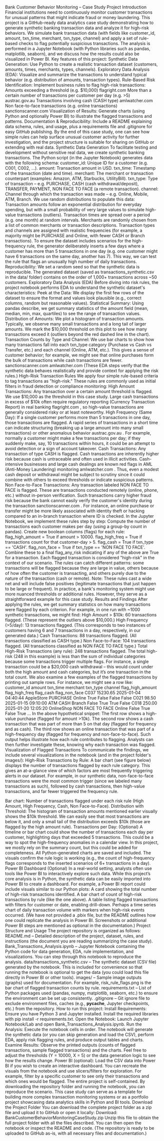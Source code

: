 Bank Customer Behavior Monitoring – Case Study Project
Introduction
Financial institutions need to continuously monitor customer transactions for unusual patterns that might indicate fraud or money laundering. This project is a GitHub-ready data analytics case study demonstrating how to generate synthetic banking transaction data and analyze it for high-risk behaviors. We simulate bank transaction data (with fields like customer_id, amount, txn_time, merchant, txn_type, channel) and apply a set of rule-based checks to flag potentially suspicious transactions. The analysis is performed in a Jupyter Notebook (with Python libraries such as pandas, matplotlib, seaborn), and we discuss how the results could also be visualized in Power BI. Key features of this project:
Synthetic Data Generation: Use Python to create a realistic transaction dataset (customers, amounts, times, merchants, types, channels).
Exploratory Data Analysis (EDA): Visualize and summarize the transactions to understand typical behavior (e.g. distribution of amounts, transaction types).
Rule-Based Risk Identification: Implement business rules to flag high-risk transactions:
Amounts exceeding a threshold (e.g. $10,000)
flagright.com
More than a certain number of transactions per customer per day (e.g. >5)
austrac.gov.au
Transactions involving cash (CASH type)
amlwatcher.com
Non face-to-face transactions (e.g. online transactions)
sanctionscanner.com
Visualization of Results: Generate charts (using Python and optionally Power BI) to illustrate the flagged transactions and patterns.
Documentation & Reproducibility: Include a README explaining data schema, rules, and usage, plus a requirements file and .gitignore for easy GitHub publishing.
By the end of this case study, one can see how simple rules can help surface unusual customer activity for further investigation, and the project structure is suitable for sharing on GitHub or extending with real data.
Synthetic Data Generation
To facilitate testing and development without sensitive real data, we create synthetic banking transactions. The Python script (in the Jupyter Notebook) generates data with the following schema:
customer_id: Unique ID for a customer (e.g. C001, C002, ...).
amount: Transaction amount in USD.
txn_time: Timestamp of the transaction (date and time).
merchant: The merchant or transaction counterpart (examples: Amazon, ATM, Starbucks, UtilityBill).
txn_type: Type of transaction – e.g. PURCHASE, CASH (cash withdrawal/deposit), TRANSFER, PAYMENT, NON FACE TO FACE (a remote transaction).
channel: Channel through which the transaction was made – e.g. Online, Mobile, ATM, Branch.
We use random distributions to populate this data:
Transaction amounts follow an exponential distribution for everyday spending, but with a small probability of very large values to simulate high-value transactions (outliers).
Transaction times are spread over a period (e.g. one month) at random intervals.
Merchants are randomly chosen from a list of common merchants or transaction descriptions.
Transaction types and channels are assigned with realistic frequencies (for example, a majority might be PURCHASE and Online, with fewer CASH or Branch transactions).
To ensure the dataset includes scenarios for the high-frequency rule, the generator deliberately inserts a few days where a customer has more than 5 transactions in one day (e.g. one customer might have 6 transactions on the same day, another has 7). This way, we can test the rule that flags an unusually high number of daily transactions. Reproducibility: We set a random seed so that the synthetic data is reproducible. The generated dataset (saved as transactions_synthetic.csv in the data/ folder) contains on the order of 1,000+ transactions across ~50 customers.
Exploratory Data Analysis (EDA)
Before diving into risk rules, the project notebook performs EDA to understand the synthetic dataset's characteristics:
Peek at the Data: We display the first few rows of the dataset to ensure the format and values look plausible (e.g., correct columns, random but reasonable values).
Statistical Summary: Using pandas describe, we get summary statistics of the amount field (mean, median, min, max, quartiles) to see the range of transaction values.
Distribution of Amounts: We plot a histogram of transaction amounts. Typically, we observe many small transactions and a long tail of larger amounts. We mark the $10,000 threshold on this plot to see how many transactions exceed it (outliers beyond the red dashed line in the chart).
Transaction Counts by Type and Channel: We use bar charts to show how many transactions fall into each txn_type category (Purchase vs Cash vs Transfer, etc.) and each channel (Online, ATM, etc.). This gives a sense of customer behavior; for example, we might see that online purchases form the bulk of transactions while cash transactions are fewer.
sanctionscanner.com
amlwatcher.com
 (These EDA steps verify that the synthetic data behaves realistically and provide context for applying the risk rules.)
High-Risk Transaction Rules
We apply four simple rule-based criteria to tag transactions as "high-risk." These rules are commonly used as initial filters in fraud detection or compliance monitoring:
High Amount Transactions: Any transaction over a certain amount threshold is flagged. We use $10,000 as the threshold in this case study. Large cash transactions in excess of $10k often require regulatory reporting (Currency Transaction Report) in real banking
flagright.com
, so high-value transactions are generally considered risky or at least noteworthy.
High Frequency (Same Day): If a single customer performs more than 5 transactions in one day, those transactions are flagged. A rapid series of transactions in a short time can indicate structuring (breaking up a large amount into many small transactions) or other anomalous behavior
austrac.gov.au
. For example, normally a customer might make a few transactions per day; if they suddenly make, say, 10 transactions within hours, it could be an attempt to avoid detection or a sign of account takeover.
Cash Transactions: Any transaction of type CASH is flagged. Cash transactions are inherently higher risk because cash is untraceable and often used in illicit activities. Cash-intensive businesses and large cash dealings are known red flags in AML (Anti-Money Laundering) monitoring
amlwatcher.com
. Thus, even a modest cash deposit or withdrawal might be subject to scrutiny since it could combine with others to exceed thresholds or indicate suspicious patterns.
Non Face-to-Face Transactions: Any transaction labeled NON FACE TO FACE is flagged. These are transactions conducted remotely (online, phone, etc.) without in-person verification. Such transactions carry higher fraud risk because the bank cannot easily verify the customer's identity during the transaction
sanctionscanner.com
. For instance, an online purchase or transfer might be more likely associated with identity theft or hacking compared to an in-branch transaction where ID is checked.
In the Jupyter Notebook, we implement these rules step by step:
Compute the number of transactions each customer makes per day (using a group-by count in pandas).
Create new boolean columns (flags) for each rule:
flag_high_amount = True if amount > 10000.
flag_high_freq = True if transactions count for that customer-day > 5.
flag_cash = True if txn_type == 'CASH'.
flag_non_face = True if txn_type == 'NON FACE TO FACE'.
Combine these to a final flag_any_risk indicating if any of the above are True for a transaction.
Each flagged transaction is considered "high-risk" in the context of our scenario. The rules can catch different patterns: some transactions will be flagged because they are large in value, others because of how often the customer is transacting, and others purely due to the nature of the transaction (cash or remote). Note: These rules cast a wide net and will include false positives (legitimate transactions that just happen to be large or frequent). In practice, a bank's monitoring system might use more nuanced thresholds or additional rules. However, they serve as a straightforward example for this case study.
Results and Findings
After applying the rules, we get summary statistics on how many transactions were flagged by each criterion. For example, in one run with ~1000 synthetic transactions, we might find:
High Amount > $10k: 60 transactions flagged. (These represent the outliers above $10,000.)
High Frequency (>5/day): 13 transactions flagged. (This corresponds to two instances of customers having 6 and 7 transactions in a day, respectively, in our generated data.)
Cash Transactions: 88 transactions flagged. (All transactions classified as CASH type.)
Non Face-to-Face: 104 transactions flagged. (All transactions classified as NON FACE TO FACE type.)
Total High-Risk Transactions (any rule): 248 transactions flagged.
The total high-risk (248 in this example) is less than the sum of individual categories because some transactions trigger multiple flags. For instance, a single transaction could be a $20,000 cash withdrawal – this would count under both the high amount and cash categories, but it’s one transaction in the total count. We also examine a few examples of the flagged transactions by printing out sample rows. For instance, we might see a row like:
customer_id  amount    txn_time           merchant    txn_type        channel   flag_high_amount  flag_high_freq  flag_cash  flag_non_face
C037         15230.65  2025-01-04 04:40:44  AppleStore   PURCHASE        Online   True              False          False      False
C021         98.50     2025-01-15 09:10:00  ATM          CASH            Branch   False             True           True       False
C018         250.00    2025-01-20 12:05:20  OnlineShop   NON FACE TO FACE Online  False             True           False      True
...
In the above hypothetical snippet:
The first row shows a high-value purchase (flagged for amount >10k).
The second row shows a cash transaction that was part of more than 5 on that day (flagged for frequency and as cash).
The third row shows an online transaction that was part of a high-frequency day (flagged for frequency and non-face-to-face).
Such output helps illustrate how each rule contributes to flagging. Analysts can then further investigate these, knowing why each transaction was flagged.
Visualization of Flagged Transactions
To communicate the findings, we include several visualizations in the notebook (and in the project folder's images/):
High-Risk Transactions by Rule: A bar chart (see figure below) displays the number of transactions flagged by each rule category. This gives an at-a-glance view of which factors are most frequently triggering alerts in our dataset. For example, in our synthetic data, non-face-to-face transactions were the most common trigger (since we labeled many transactions as such), followed by cash transactions, then high-value transactions, and far fewer triggered the frequency rule. 

Bar chart: Number of transactions flagged under each risk rule (High Amount, High Frequency, Cash, Non Face-to-Face).
Distribution with Threshold: The histogram of transaction amounts mentioned earlier visually shows the $10k threshold. We can easily see that most transactions are below it, and only a small tail of the distribution exceeds $10k (those are flagged by the high amount rule).
Transactions per Day: (Optional) A timeline or bar chart could show the number of transactions each day per customer, highlighting days that exceeded 5 transactions. This could be a way to spot the high-frequency anomalies in a calendar view. In this project, we mostly rely on the summary count, but this could be added for completeness.
All Python-generated charts are saved and included. The visuals confirm the rule logic is working (e.g., the count of high-frequency flags corresponds to the inserted scenarios of 6+ transactions in a day).
Power BI Dashboard (Optional)
In a real-world setting, analysts often use tools like Power BI to interactively explore such data. While this project’s core analysis is in Python, the synthetic data can be easily imported into Power BI to create a dashboard. For example, a Power BI report could include visuals similar to our Python plots:
A card showing the total number of high-risk transactions identified.
A bar chart of count of high-risk transactions by rule (like the one above).
A table listing flagged transactions with filters for customer or date, enabling drill-down.
Perhaps a time series chart of daily transaction volume with markers when high-risk events occurred.
(We have not provided a .pbix file, but the README outlines how one could replicate the analysis in Power BI. Screenshots or additional Power BI steps are mentioned as optional in the documentation.)
Project Structure and Usage
The project repository is organized as follows:
README.md – Detailed description of the project, dataset, rules, and instructions (the document you are reading summarizing the case study).
Bank_Transactions_Analysis.ipynb – Jupyter Notebook containing the Python code for data generation, EDA, rule implementation, and visualizations. You can step through this notebook to reproduce the analysis.
data/transactions_synthetic.csv – The synthetic dataset (CSV file) generated by the notebook. This is included for convenience so that running the notebook is optional to get the data (you could load this file directly in Power BI or other tools).
images/ – Sample image outputs (graphs) used for documentation. For example, risk_rule_flags.png is the bar chart of flagged transaction counts by rule.
requirements.txt – List of Python packages used (pandas, numpy, matplotlib, seaborn, etc.) to ensure the environment can be set up consistently.
.gitignore – Git ignore file to exclude environment files, caches (e.g., __pycache__, Jupyter checkpoints, etc.) from the repository.
How to run this project:
Install Requirements: Ensure you have Python 3 and Jupyter installed. Install the required libraries with pip install -r requirements.txt.
Open the Notebook: Launch Jupyter Notebook/Lab and open Bank_Transactions_Analysis.ipynb.
Run the Analysis: Execute the notebook cells in order. The notebook will generate the synthetic data (or you can skip generation and load the CSV), perform EDA, apply risk flagging rules, and produce output tables and charts.
Examine Results: Observe the printed outputs (counts of flagged transactions, sample flagged transactions) and the charts. Feel free to adjust the thresholds (Y = 10000, X = 5) or the data generation logic to see how the results change.
Power BI (optional): Load the CSV data into Power BI if you wish to create an interactive dashboard. You can recreate the visuals from the notebook and use slicers/filters for exploration. For example, filter by a specific customer to see only their transactions and which ones would be flagged.
The entire project is self-contained. By downloading the repository folder and running the notebook, you can reproduce the scenario. This case study can serve as a template for building more complex transaction monitoring systems or as a portfolio project showcasing data analytics skills in Python and BI tools.
Download the Project Folder
You can download the complete project folder as a zip file and upload it to GitHub or open it locally: Download: BankCustomerBehaviorMonitoringCaseStudy.zip Unzip this file to obtain the full project folder with all the files described. You can then open the notebook or inspect the README and code. (The repository is ready to be uploaded to GitHub as-is, with all necessary files and documentation.)
